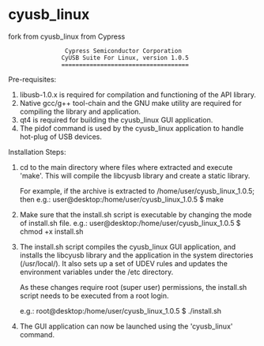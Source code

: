 # cyusb_linux
fork from cyusb_linux from Cypress


                    Cypress Semiconductor Corporation
                   CyUSB Suite For Linux, version 1.0.5
                   ====================================

Pre-requisites:
 1. libusb-1.0.x is required for compilation and functioning of the API
    library.
 2. Native gcc/g++ tool-chain and the GNU make utility are required for
    compiling the library and application.
 2. qt4 is required for building the cyusb_linux GUI application.
 3. The pidof command is used by the cyusb_linux application to handle
    hot-plug of USB devices.

Installation Steps:

 1. cd to the main directory where files where extracted and execute 'make'.
    This will compile the libcyusb library and create a static library.

    For example, if the archive is extracted to /home/user/cyusb_linux_1.0.5; then
    e.g.: user@desktop:/home/user/cyusb_linux_1.0.5 $ make

 2. Make sure that the install.sh script is executable by changing the mode
    of install.sh file.
    e.g.: user@desktop:/home/user/cyusb_linux_1.0.5 $ chmod +x install.sh

 3. The install.sh script compiles the cyusb_linux GUI application, and installs
    the libcyusb library and the application in the system directories (/usr/local/).
    It also sets up a set of UDEV rules and updates the environment variables under
    the /etc directory.

    As these changes require root (super user) permissions, the install.sh script
    needs to be executed from a root login.

    e.g.: root@desktop:/home/user/cyusb_linux_1.0.5 $ ./install.sh

 4. The GUI application can now be launched using the 'cyusb_linux' command.
